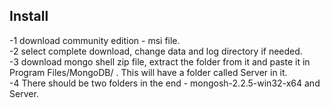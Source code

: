 ## Install
-1 download community edition - msi file. <br>
-2 select complete download, change data and log directory if needed.<br>
-3 download mongo shell zip file, extract the folder from it and paste it in Program Files/MongoDB/ . This will have a folder called Server in it. <br>
-4 There should be two folders in the end - mongosh-2.2.5-win32-x64 and Server.<br>
